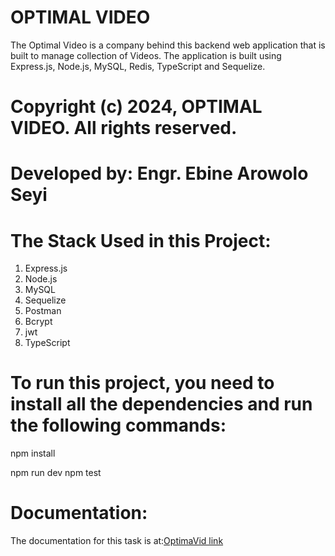 # OPTIMAL VIDEO 

The Optimal Video is a company behind this backend web application that is built to manage collection of Videos. The application is built using Express.js, Node.js, MySQL, Redis, TypeScript and Sequelize.

# Copyright (c) 2024, OPTIMAL VIDEO. All rights reserved.

# Developed by: Engr. Ebine Arowolo Seyi

# The Stack Used in this Project:

1. Express.js
2. Node.js
3. MySQL
4. Sequelize
5. Postman
7. Bcrypt
8. jwt
9. TypeScript

# To run this project, you need to install all the dependencies and run the following commands:

npm install

npm run dev
npm test

# Documentation:

The documentation for this task is at:[OptimaVid link](https://documenter.getpostman.com/view/18447128/2sAYJ7fyYZ)
